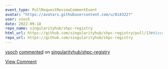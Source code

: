 ```yaml
---
event_type: PullRequestReviewCommentEvent
avatar: "https://avatars.githubusercontent.com/u/814322?"
user: vsoch
date: 2022-09-18
repo_name: singularityhub/shpc-registry
html_url: https://github.com/singularityhub/shpc-registry/pull/13#discussion_r973749809
repo_url: https://github.com/singularityhub/shpc-registry
---
```


<a href='https://github.com/vsoch' target='_blank'>vsoch</a> <a href='https://github.com/singularityhub/shpc-registry/pull/13#discussion_r973749809' target='_blank'>commented</a> on <a href='https://github.com/singularityhub/shpc-registry' target='_blank'>singularityhub/shpc-registry</a>

<a href='https://github.com/singularityhub/shpc-registry/pull/13#discussion_r973749809' target='_blank'>View Comment</a>